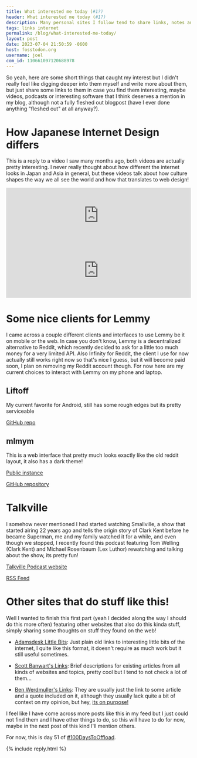 ```yaml
---
title: What interested me today (#1?)
header: What interested me today (#1?)
description: Many personal sites I follow tend to share links, notes and stuff like that that caught their interest, and I decided to do the same today, maybe it will become a regular thing, so here we go!
tags: links internet
permalink: /blog/what-interested-me-today/
layout: post
date: 2023-07-04 21:50:59 -0600
host: fosstodon.org
username: joel
com_id: 110661097120688978
---
```


So yeah, here are some short things that caught my interest but I didn't really feel like digging deeper into them myself and write more about them, but just share some links to them in case you find them interesting, maybe videos, podcasts or interesting software that I think deserves a mention in my blog, although not a fully fleshed out blogpost (have I ever done anything "fleshed out" at all anyway?).

# How Japanese Internet Design differs

This is a reply to a video I saw many months ago, both videos are actually pretty interesting. I never really thought about how different the internet looks in Japan and Asia in general, but these videos talk about how culture shapes the way we all see the world and how that translates to web design!



<iframe width="100%" height="auto" src="https://youtube.com/embed/Opy-SjDU0UY" title="YouTube video player" frameborder="0" allow="accelerometer; autoplay; clipboard-write; encrypted-media; gyroscope; picture-in-picture; web-share" allowfullscreen></iframe>

<iframe width="100%" height="auto" src="https://youtube.com/embed/z6ep308goxQ" title="YouTube video player" frameborder="0" allow="accelerometer; autoplay; clipboard-write; encrypted-media; gyroscope; picture-in-picture; web-share" allowfullscreen></iframe>

# Some nice clients for Lemmy 

I came across a couple different clients and interfaces to use Lemmy be it on mobile or the web. In case you don't know, Lemmy is a decentralized alternative to Reddit, which recently decided to ask for a little too much money for a very limited API. Also Infinity for Reddit, the client I use for now actually still works right now so that's nice I guess, but it will become paid soon, I plan on removing my Reddit account though. For now here are my current choices to interact with Lemmy on my phone and laptop.

## Liftoff

My current favorite for Android, still has some rough edges but its pretty serviceable

[GitHub repo](https://github.com/liftoff-app/liftoff)

## mlmym

This is a web interface that pretty much looks exactly like the old reddit layout, it also has a dark theme!

[Public instance](https://mlmym.org/)

[GitHub repository](https://github.com/rystaf/mlmym)

# Talkville

I somehow never mentioned I had started watching Smallville, a show that started airing 22 years ago and tells the origin story of Clark Kent before he became Superman, me and my family watched it for a while, and even though we stopped, I recently found this podcast featuring Tom Welling (Clark Kent) and Michael Rosenbaum (Lex Luthor) rewatching and talking about the show, its pretty fun!

[Talkville Podcast website](https://www.talkvillepodcast.com/)

[RSS Feed](https://feeds.megaphone.fm/WWO4962799290)

# Other sites that do stuff like this!

Well I wanted to finish this first part (yeah I decided along the way I should do this more often) featuring other websites that also do this kinda stuff, simply sharing some thoughts on stuff they found on the web!

- [Adamsdesk Little Bits](https://www.adamsdesk.com/topic/littlebits/): Just plain old links to interesting little bits of the internet, I quite like this format, it doesn't require as much work but it still useful sometimes.

- [Scott Banwart's Links](https://scottbanwart.com/blog/categories/links/): Brief descriptions for existing articles from all kinds of websites and topics, pretty cool but I tend to not check a lot of them...

- [Ben Werdmuller's Links](https://werd.io/content/bookmarkedpages): They are usually just the link to some article and a quote included on it, although they usually lack quite a bit of context on my opinion, but hey, [its on purpose!](https://werd.io/2023/why-i-post-links-without-context)


I feel like I have come across more posts like this in my feed but I just could not find them and I have other things to do, so this will have to do for now, maybe in the next post of this kind I'll mention others.

For now, this is day 51 of [#100DaysToOffload](https://100daystooffload.com).

{% include reply.html %}
